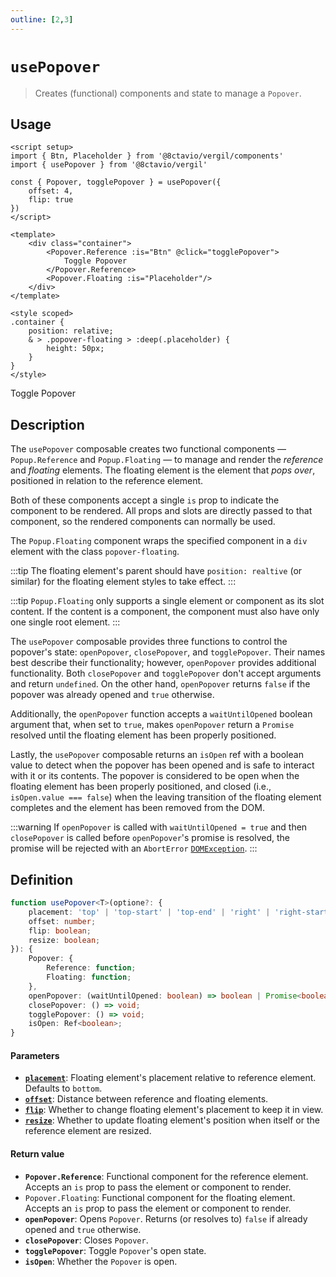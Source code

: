 ```yaml
---
outline: [2,3]
---
```


# `usePopover`

> Creates (functional) components and state to manage a `Popover`.

## Usage

<script setup>
import { Btn, Placeholder } from '@8ctavio/vergil/components'
import { usePopover } from '@8ctavio/vergil'

const { Popover, togglePopover } = usePopover({
	offset: 4,
	flip: true
})
</script>

```vue
<script setup>
import { Btn, Placeholder } from '@8ctavio/vergil/components'
import { usePopover } from '@8ctavio/vergil'

const { Popover, togglePopover } = usePopover({
	offset: 4,
	flip: true
})
</script>

<template>
	<div class="container">
		<Popover.Reference :is="Btn" @click="togglePopover">
			Toggle Popover
		</Popover.Reference>	
		<Popover.Floating :is="Placeholder"/>
	</div>
</template>

<style scoped>
.container {
	position: relative;
	& > .popover-floating > :deep(.placeholder) {
		height: 50px;
	}
}
</style>
```

<Demo>
	<div class="container">
		<Popover.Reference :is="Btn" @click="togglePopover">
			Toggle Popover
		</Popover.Reference>	
		<Popover.Floating :is="Placeholder"/>
	</div>
</Demo>

<style scoped>
.container {
	position: relative;
	& > .popover-floating > :deep(.placeholder) {
		height: 50px;
	}
}
</style>

## Description

The `usePopover` composable creates two functional components — `Popup.Reference` and `Popup.Floating` — to manage and render the *reference* and *floating* elements. The floating element is the element that *pops over*, positioned in relation to the reference element.

Both of these components accept a single `is` prop to indicate the component to be rendered. All props and slots are directly passed to that component, so the rendered components can normally be used.

The `Popup.Floating` component wraps the specified component in a `div` element with the class `popover-floating`.

<Demo>
	<Anatomy tag="div" classes="popover-floating">
		<Anatomy tag="floating-component"/>
	</Anatomy>
</Demo>

:::tip
The floating element's parent should have `position: realtive` (or similar) for the floating element styles to take effect. 
:::

:::tip
`Popup.Floating` only supports a single element or component as its slot content. If the content is a component, the component must also have only one single root element.
:::


The `usePopover` composable provides three functions to control the popover's state: `openPopover`, `closePopover`, and `togglePopover`. Their names best describe their functionality; however, `openPopover` provides additional functionality. Both `closePopover` and `togglePopover` don't accept arguments and return `undefined`. On the other hand, `openPopover` returns `false` if the popover was already opened and `true` otherwise.

Additionally, the `openPopover` function accepts a `waitUntilOpened` boolean argument that, when set to `true`, makes `openPopover` return a `Promise` resolved until the floating element has been properly positioned.

Lastly, the `usePopover` composable returns an `isOpen` ref with a boolean value to detect when the popover has been opened and is safe to interact with it or its contents. The popover is considered to be open when the floating element has been properly positioned, and closed (i.e., `isOpen.value === false`) when the leaving transition of the floating element completes and the element has been removed from the DOM.

:::warning
If `openPopover` is called with `waitUntilOpened = true` and then `closePopover` is called before `openPopover`'s promise is resolved, the promise will be rejected with an `AbortError` [`DOMException`](https://developer.mozilla.org/en-US/docs/Web/API/DOMException).
:::

## Definition

```ts
function usePopover<T>(optione?: {
	placement: 'top' | 'top-start' | 'top-end' | 'right' | 'right-start' | 'right-end' | 'bottom' | 'bottom-start' | 'bottom-end' | 'left' | 'left-start' | 'left-end';
	offset: number;
	flip: boolean;
	resize: boolean;
}): {
	Popover: {
		Reference: function;
		Floating: function;
	},
	openPopover: (waitUntilOpened: boolean) => boolean | Promise<boolean>;
	closePopover: () => void;
	togglePopover: () => void;
	isOpen: Ref<boolean>;
}
```

#### Parameters

- **[`placement`](https://floating-ui.com/docs/computePosition#placement)**: Floating element's placement relative to reference element. Defaults to `bottom`.
- **[`offset`](https://floating-ui.com/docs/offset#options)**: Distance between reference and floating elements.
- **[`flip`](https://floating-ui.com/docs/flip)**: Whether to change floating element's placement to keep it in view.
- **[`resize`](https://floating-ui.com/docs/autoupdate#elementresize)**: Whether to update floating element's position when itself or the reference element are resized.

#### Return value

- **`Popover.Reference`**: Functional component for the reference element. Accepts an `is` prop to pass the element or component to render.
- `Popover.Floating`: Functional component for the floating element. Accepts an `is` prop to pass the element or component to render.
- **`openPopover`**: Opens `Popover`. Returns (or resolves to) `false` if already opened and `true` otherwise.
- **`closePopover`**: Closes `Popover`.
- **`togglePopover`**: Toggle `Popover`'s open state.
- **`isOpen`**: Whether the `Popover` is open.